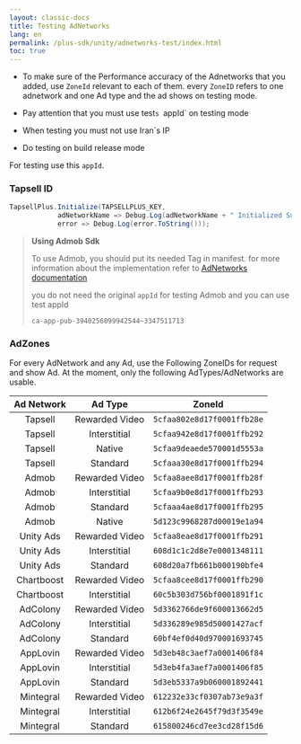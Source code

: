```yaml
---
layout: classic-docs
title: Testing AdNetworks
lang: en
permalink: /plus-sdk/unity/adnetworks-test/index.html
toc: true
---
```


* To make sure of the Performance accuracy of the Adnetworks that  you added, use `ZoneId` relevant to each  of them. every `ZoneID` refers to one adnetwork and one Ad type and the ad shows on testing mode.

* Pay attention that you must use test`s `appId` on testing mode

* When testing you must not use Iran`s IP

* Do testing on build release mode

For testing use this `appId`.

### Tapsell ID

```c#
TapsellPlus.Initialize(TAPSELLPLUS_KEY,
            adNetworkName => Debug.Log(adNetworkName + " Initialized Successfully."),
            error => Debug.Log(error.ToString()));
```

> **Using Admob Sdk**
>
>  To use Admob, you should put its needed Tag in manifest. for more information about the implementation refer to
> [AdNetworks documentation](/plus-sdk/android/add-adnetworks/index.html)
>
> you do not need the original `appId` for testing Admob and you can use test appId
>
>
> ```
> ca-app-pub-3940256099942544~3347511713
> ```


### AdZones

For every AdNetwork and any Ad, use the Following ZoneIDs for request and show Ad. At the moment, only the following AdTypes/AdNetworks are usable.

| Ad Network |    Ad Type     |           ZoneId           |
|:----------:|:--------------:|:--------------------------:|
|  Tapsell   | Rewarded Video | `5cfaa802e8d17f0001ffb28e` |
|  Tapsell   |  Interstitial  | `5cfaa942e8d17f0001ffb292` |
|  Tapsell   |     Native     | `5cfaa9deaede570001d5553a` |
|  Tapsell   |    Standard    | `5cfaaa30e8d17f0001ffb294` |
|   Admob    | Rewarded Video | `5cfaa8aee8d17f0001ffb28f` |
|   Admob    |  Interstitial  | `5cfaa9b0e8d17f0001ffb293` |
|   Admob    |    Standard    | `5cfaaa4ae8d17f0001ffb295` |
|   Admob    |     Native     | `5d123c9968287d00019e1a94` |
| Unity Ads  | Rewarded Video | `5cfaa8eae8d17f0001ffb291` |
| Unity Ads  |  Interstitial  | `608d1c1c2d8e7e0001348111` |
| Unity Ads  |    Standard    | `608d20a7fb661b000190bfe4` |
| Chartboost | Rewarded Video | `5cfaa8cee8d17f0001ffb290` |
| Chartboost |  Interstitial  | `60c5b303d756bf0001891f1c` |
|  AdColony  | Rewarded Video | `5d3362766de9f600013662d5` |
|  AdColony  |  Interstitial  | `5d336289e985d50001427acf` |
|  AdColony  |    Standard    | `60bf4ef0d40d970001693745` |
|  AppLovin  | Rewarded Video | `5d3eb48c3aef7a0001406f84` |
|  AppLovin  |  Interstitial  | `5d3eb4fa3aef7a0001406f85` |
|  AppLovin  |    Standard    | `5d3eb5337a9b060001892441` |
| Mintegral  | Rewarded Video | `612232e33cf0307ab73e9a3f` |
| Mintegral  |  Interstitial  | `612b6f24e2645f79d3f3549e` |
| Mintegral  |    Standard    | `615800246cd7ee3cd28f15d6` |
